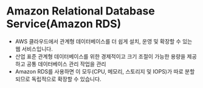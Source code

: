 # Amazon Relational Database Service(Amazon RDS)

- AWS 클라우드에서 관계형 데이터베이스를 더 쉽게 설치, 운영 및 확장할 수 있는 웹 서비스입니다. 
- 산업 표준 관계형 데이터베이스를 위한 경제적이고 크기 조절이 가능한 용량을 제공하고 공통 데이터베이스 관리 작업을 관리
- Amazon RDS를 사용하면 이 모두(CPU, 메모리, 스토리지 및 IOPS)가 따로 분할되므로 독립적으로 확장할 수 있습니다.
